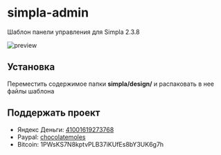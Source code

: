 # simpla-admin
Шаблон панели управления для Simpla 2.3.8

![preview](http://templates.chocolatemol.es/simpla-admin-promo.jpg)

## Установка
Переместить содержимое папки **simpla/design/** и распаковать в нее файлы шаблона

## Поддержать проект
* Яндекс Деньги: [41001619273768](https://money.yandex.ru/to/41001619273768)
* Paypal: [chocolatemoles](https://www.paypal.me/chocolatemoles/15)
* Bitcoin: 1PWsKS7N8kptvPLB37iKUfEs8bY3UK6g7h
